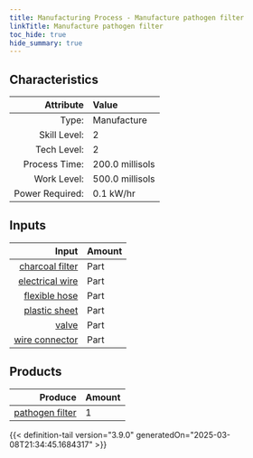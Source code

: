 ```yaml
---
title: Manufacturing Process - Manufacture pathogen filter
linkTitle: Manufacture pathogen filter
toc_hide: true
hide_summary: true
---
```

<!-- This is generated by the MarsSim HelpGenertor, do not edit. -->


## Characteristics

| Attribute      | Value |
|--------:|:------|
|Type:|Manufacture|
|Skill Level:|2|
|Tech Level:|2|
|Process Time:|200.0 millisols|
|Work Level:|500.0 millisols|
|Power Required:|0.1 kW/hr|

## Inputs

| Input      | Amount |
|--------:|:------|
|[charcoal filter](/docs/definitions/part/charcoal-filter)|Part|2|
|[electrical wire](/docs/definitions/part/electrical-wire)|Part|1|
|[flexible hose](/docs/definitions/part/flexible-hose)|Part|2|
|[plastic sheet](/docs/definitions/part/plastic-sheet)|Part|1|
|[valve](/docs/definitions/part/valve)|Part|4|
|[wire connector](/docs/definitions/part/wire-connector)|Part|1|

## Products


| Produce      | Amount |
|--------:|:------|
|[pathogen filter](/docs/definitions/part/pathogen-filter)|1|



{{< definition-tail version="3.9.0" generatedOn="2025-03-08T21:34:45.1684317" >}}



